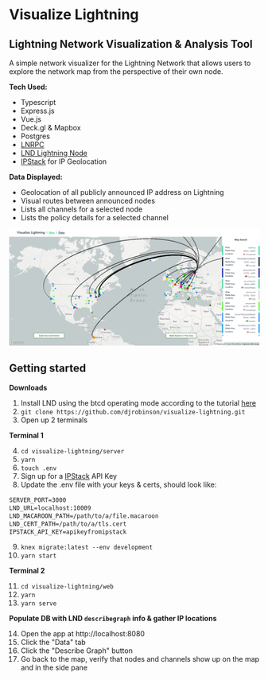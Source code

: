 # Visualize Lightning

## Lightning Network Visualization & Analysis Tool

A simple network visualizer for the Lightning Network that allows users to explore the network map from the perspective of their own node.

**Tech Used:**
- Typescript
- Express.js
- Vue.js
- Deck.gl & Mapbox
- Postgres
- [LNRPC](https://github.com/RadarTech/lnrpc)
- [LND Lightning Node](https://github.com/lightningnetwork/lnd)
- [IPStack](https://ipstack.com) for IP Geolocation

**Data Displayed:**
- Geolocation of all publicly announced IP address on Lightning
- Visual routes between announced nodes
- Lists all channels for a selected node
- Lists the policy details for a selected channel

![alt text](https://github.com/djrobinson/visualize-lightning/blob/master/viz.png "LND Network Visualization")

## Getting started

**Downloads**

1.  Install LND using the btcd operating mode according to the tutorial [here](https://dev.lightning.community/guides/installation/)
2.  `git clone https://github.com/djrobinson/visualize-lightning.git`
3.  Open up 2 terminals

**Terminal 1**

4.  `cd visualize-lightning/server`
5.  `yarn`
6.  `touch .env`
7.  Sign up for a [IPStack](https://ipstack.com) API Key
8.  Update the .env file with your keys & certs, should look like:
```
SERVER_PORT=3000
LND_URL=localhost:10009
LND_MACAROON_PATH=/path/to/a/file.macaroon
LND_CERT_PATH=/path/to/a/tls.cert
IPSTACK_API_KEY=apikeyfromipstack
```
9.  `knex migrate:latest --env development`
10.  `yarn start`

**Terminal 2**

11.  `cd visualize-lightning/web`
12.  `yarn`
13.  `yarn serve`

**Populate DB with LND `describegraph` info & gather IP locations**

14.  Open the app at http://localhost:8080
15.  Click the "Data" tab
16.  Click the "Describe Graph" button
17.  Go back to the map, verify that nodes and channels show up on the map and in the side pane
